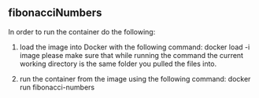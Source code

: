 ## fibonacciNumbers

In order to run the container do the following:

1. load the image into Docker with the following command: 
docker load -i image
please make sure that while running the command the current working directory is the same folder you pulled the files into.

2. run the container from the image using the following command:
docker run fibonacci-numbers
